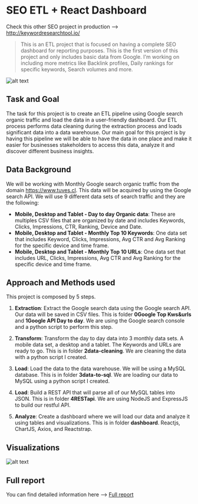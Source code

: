 # SEO ETL + React Dashboard

Check this other SEO project in production --> http://keywordresearchtool.io/

> This is an ETL project that is focused on having a complete SEO dashboard for reporting purposes. This is the first version of this project and only includes basic data from Google. I'm working on including more metrics like Backlink profiles, Daily rankings for specific keywords, Search volumes and more.

  
![alt text](https://panoply.io/uploads/versions/diagram4---x----750-328x---.jpg)


## Task and Goal
The task for this project is to create an ETL pipeline using Google search organic traffic and load the data in a user-friendly dashboard. Our ETL process performs data cleaning during the extraction process and loads significant data into a data warehouse. Our main goal for this project is by having this pipeline we will be able to have the data in one place and make it easier for businesses stakeholders to access this data, analyze it and discover different business insights.

## Data Background
We will be working with Monthly Google search organic traffic from the domain https://www.tuves.cl. This data will be acquired by using the Google search API. We will use 9 different data sets of search traffic and they are the following:

- **Mobile, Desktop and Tablet - Day to day Organic data**: These are multiples CSV files that are organized by date and includes Keywords, Clicks, Impressions, CTR, Ranking, Device and Date.
- **Mobile, Desktop and Tablet - Monthly Top 10 Keywords**: One data set that includes Keyword, Clicks, Impressions, Avg CTR and Avg Ranking for the specific device and time frame.
- **Mobile, Desktop and Tablet - Monthly Top 10 URLs**: One data set that includes URL, Clicks, Impressions, Avg CTR and Avg Ranking for the specific device and time frame.

## Approach and Methods used
This project is composed by 5 steps.
1. **Extraction**: Extract the Google search data using the Google search API. Our data will be saved in CSV files. This is folder **0Google Top Kws&urls** and **1Google API Day to day**. We are using the Google search console and a python script to perform this step.

2. **Transform**: Transform the day to day data into 3 monthly data sets. A mobile data set, a desktop and a tablet. The Keywords and URLs are ready to go. This is in folder **2data-cleaning**. We are cleaning the data with a python script I created.

3. **Load**: Load the data to the data warehouse. We will be using a MySQL database. This is in folder **3data-to-sql**. We are loading our data to MySQL using a python script I created.

4. **Load**: Build a REST API that will parse all of our MySQL tables into JSON. This is in folder **4RESTapi**. We are using NodeJS and ExpressJS to build our restful API.


5. **Analyze**: Create a dashboard where we will load our data and analyze it using tables and visualizations. This is in folder **dashboard**. Reactjs, ChartJS, Axios, and Reactstrap.

## Visualizations

![alt text](dash.gif)


## Full report

You can find detailed information here --> [Full report](https://github.com/sundios/SEO-Dashboard/blob/master/Full_report.pdf)

